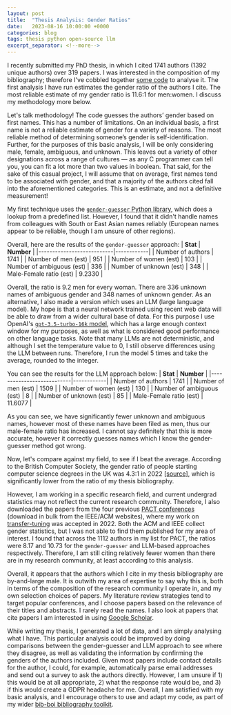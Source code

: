 ```yaml
---
layout: post
title:  "Thesis Analysis: Gender Ratios"
date:   2023-08-16 10:00:00 +0000
categories: blog
tags: thesis python open-source llm
excerpt_separator: <!--more-->
---
```


<!-- <img src="/assets/pics/thesis_investigation.png" width="1024"> -->

I recently submitted my PhD thesis, in which I cited 1741 authors (1392 unique authors) over 319 papers.
I was interested in the composition of my bibliography; therefore I've cobbled together [some code](https://github.com/Wheest/bib-boi/blob/main/bib_stats.py) to analyse it.
The first analysis I have run estimates the gender ratio of the authors I cite.
The most reliable estimate of my gender ratio is 11.6:1 for men:women.
I discuss my methodology more below.

<!--more-->

Let's talk methodology!
The code guesses the authors’ gender based on first names.
This has a number of limitations.
On an individual basis, a first name is not a reliable estimate of gender for a variety of reasons.
The most reliable method of determining someone’s gender is self-identification.
Further, for the purposes of this basic analysis, I will be only considering male, female, ambiguous, and unknown.
This leaves out a variety of other designations across a range of cultures — as any C programmer can tell you, you can fit a lot more than two values in boolean.
That said, for the sake of this casual project, I will assume that on average, first names tend to be associated with gender, and that a majority of the authors cited fall into the aforementioned categories.
This is an estimate, and not a definitive measurement!


My first technique uses the [`gender-guesser` Python library](https://pypi.org/project/gender-guesser/), which does a lookup from a predefined list. However, I found that it didn't handle names from colleagues with South or East Asian names reliably (European names appear to be reliable, though I am unsure of other regions).

Overall, here are the results of the `gender-guesser` approach:
| **Stat**                  | **Number** |
|---------------------------|------------|
| Number of authors         | 1741       |
| Number of men  (est)      | 951        |
| Number of women (est)     | 103        |
| Number of ambiguous (est) | 336        |
| Number of unknown (est)   | 348        |
| Male-Female ratio (est)   | 9.2330     |

Overall, the ratio is 9.2 men for every woman.
There are 336 unknown names of ambiguous gender and 348 names of unknown gender.
As an alternative, I also made a version which uses an LLM (large language model).
My hope is that a neural network trained using recent web data will be able to draw from a wider cultural base of data.
For this purpose I use OpenAI's [`gpt-3.5-turbo-16k` model](https://community.openai.com/t/gpt-3-5-turbo-0613-function-calling-16k-context-window-and-lower-prices/263263), which has a large enough context window for my purposes, as well as what is considered good performance on other language tasks.
Note that many LLMs are not deterministic, and although I set the temperature value to 0, I still observe differences using the LLM between runs.
Therefore, I run the model 5 times and take the average, rounded to the integer.

You can see the results for the LLM approach below:
| **Stat**                  | **Number** |
|---------------------------|------------|
| Number of authors         | 1741       |
| Number of men  (est)      | 1509       |
| Number of women (est)     | 130        |
| Number of ambiguous (est) | 8          |
| Number of unknown (est)   | 85         |
| Male-Female ratio (est)   | 11.6077    |

As you can see, we have significantly fewer unknown and ambiguous names, however most of these names have been filed as men, thus our male-female ratio has increased.
I cannot say definitely that this is more accurate, however it correctly guesses names which I know the gender-guesser method got wrong.

Now, let's compare against my field, to see if I beat the average.
According to the British Computer Society, the gender ratio of people starting computer science degrees in the UK was 4.3:1 in 2022 [[source]](https://www.bcs.org/articles-opinion-and-research/women-choosing-computing-degrees-in-record-numbers/), which is significantly lower from the ratio of my thesis bibliography.


However, I am working in a specific research field, and current undergrad statistics may not reflect the current research community.
Therefore, I also downloaded the papers from the four previous [PACT conferences](https://dl.acm.org/conference/pact) (download in bulk from the IEEE/ACM websites), where my work on [transfer-tuning](https://gibsonic.org/blog/2022/10/12/transfer-tuning.html) was accepted in 2022.
Both the ACM and IEEE collect gender statistics, but I was not able to find them published for my area of interest.
I found that across the 1112 authors in my list for PACT, the ratios were 8.17 and 10.73 for the `gender-guesser` and LLM-based approaches respectively.
Therefore, I am still citing relatively fewer women than there are in my research community, at least according to this analysis.

Overall, it appears that the authors which I cite in my thesis bibliography are by-and-large male.
It is outwith my area of expertise to say why this is, both in terms of the composition of the research community I operate in, and my own selection choices of papers.
My literature review strategies tend to target popular conferences, and I choose papers based on the relevance of their titles and abstracts.
I rarely read the names.
I also look at papers that cite papers I am interested in using [Google Scholar](https://scholar.google.com/citations?user=Bf-bR_UAAAAJ&hl=en&oi=ao).

While writing my thesis, I generated a lot of data, and I am simply analysing what I have.
This particular analysis could be improved by doing comparisons between the gender-guesser and LLM approach to see where they disagree, as well as validating the information by confirming the genders of the authors included.
Given most papers include contact details for the author, I could, for example, automatically parse email addresses and send out a survey to ask the authors directly.
However, I am unsure if 1) this would be at all appropriate, 2) what the response rate would be, and 3) if this would create a GDPR headache for me.
Overall, I am satisfied with my basic analysis, and I encourage others to use and adapt my code, as part of my wider [bib-boi bibliography toolkit](https://github.com/Wheest/bib-boi/blob/main/bib_stats.py).
